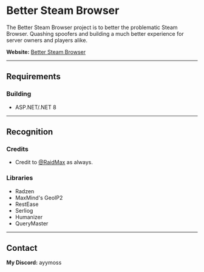 # Better Steam Browser
The Better Steam Browser project is to better the problematic Steam Browser. Quashing spoofers and building a much better experience for server owners and players alike.

**Website:** [Better Steam Browser](https://BetterSteamBrowser.app/)

***
## Requirements
### Building
* ASP.NET/.NET 8

***
## Recognition
### Credits
* Credit to [@RaidMax](https://github.com/RaidMax) as always.
### Libraries
* Radzen
* MaxMind's GeoIP2
* RestEase
* Serliog
* Humanizer
* QueryMaster

***
## Contact
**My Discord:** ayymoss
